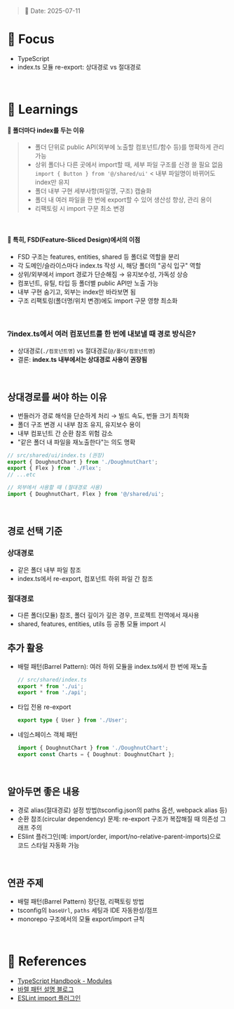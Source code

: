 > 📅 Date: 2025-07-11


# 📌 Focus
- TypeScript
- index.ts 모듈 re-export: 상대경로 vs 절대경로

<br />

# 📝 Learnings
#### 📌 폴더마다 index를 두는 이유
> - 폴더 단위로 public API(외부에 노출할 컴포넌트/함수 등)를 명확하게 관리 가능
> - 상위 폴더나 다른 곳에서 import할 때, 세부 파일 구조를 신경 쓸 필요 없음 <br/>
>   `import { Button } from '@/shared/ui'` < 내부 파일명이 바뀌어도 index만 유지
> - 폴더 내부 구현 세부사항(파일명, 구조) 캡슐화
> - 폴더 내 여러 파일을 한 번에 export할 수 있어 생산성 향상, 관리 용이
> - 리팩토링 시 import 구문 최소 변경

<br />

#### 📌 특히, FSD(Feature-Sliced Design)에서의 이점
- FSD 구조는 features, entities, shared 등 폴더로 역할을 분리
- 각 도메인/슬라이스마다 index.ts 작성 시, 해당 폴더의 "공식 입구" 역할
- 상위/외부에서 import 경로가 단순해짐 → 유지보수성, 가독성 상승
- 컴포넌트, 유틸, 타입 등 폴더별 public API만 노출 가능
- 내부 구현 숨기고, 외부는 index만 바라보면 됨
- 구조 리팩토링(폴더명/위치 변경)에도 import 구문 영향 최소화

<br />

### ❔index.ts에서 여러 컴포넌트를 한 번에 내보낼 때 경로 방식은?
- 상대경로(`./컴포넌트명`) vs 절대경로(`@/폴더/컴포넌트명`)
- 결론: **index.ts 내부에서는 상대경로 사용이 권장됨**

<br />

## 상대경로를 써야 하는 이유
- 번들러가 경로 해석을 단순하게 처리 → 빌드 속도, 번들 크기 최적화
- 폴더 구조 변경 시 내부 참조 유지, 유지보수 용이
- 내부 컴포넌트 간 순환 참조 위험 감소
- "같은 폴더 내 파일을 재노출한다"는 의도 명확

```typescript
// src/shared/ui/index.ts (권장)
export { DoughnutChart } from './DoughnutChart';
export { Flex } from './Flex';
// ...etc
```
```typescript
// 외부에서 사용할 때 (절대경로 사용)
import { DoughnutChart, Flex } from '@/shared/ui';
```

<br />

## 경로 선택 기준
### 상대경로
- 같은 폴더 내부 파일 참조
- index.ts에서 re-export, 컴포넌트 하위 파일 간 참조

### 절대경로
- 다른 폴더(모듈) 참조, 폴더 깊이가 깊은 경우, 프로젝트 전역에서 재사용
- shared, features, entities, utils 등 공통 모듈 import 시

## 추가 활용
- 배럴 패턴(Barrel Pattern): 여러 하위 모듈을 index.ts에서 한 번에 재노출
  ```typescript
  // src/shared/index.ts
  export * from './ui';
  export * from './api';
  ```
- 타입 전용 re-export
  ```typescript
  export type { User } from './User';
  ```
- 네임스페이스 객체 패턴
  ```typescript
  import { DoughnutChart } from './DoughnutChart';
  export const Charts = { Doughnut: DoughnutChart };
  ```

<br />

## 알아두면 좋은 내용
- 경로 alias(절대경로) 설정 방법(tsconfig.json의 paths 옵션, webpack alias 등)
- 순환 참조(circular dependency) 문제: re-export 구조가 복잡해질 때 의존성 그래프 주의
- ESlint 플러그인(예: import/order, import/no-relative-parent-imports)으로 코드 스타일 자동화 가능

<br />

## 연관 주제
- 배럴 패턴(Barrel Pattern) 장단점, 리팩토링 방법
- tsconfig의 `baseUrl`, `paths` 세팅과 IDE 자동완성/점프
- monorepo 구조에서의 모듈 export/import 규칙

<br />

# 🔗 References
- [TypeScript Handbook - Modules](https://www.typescriptlang.org/docs/handbook/modules.html)
- [바렐 패턴 설명 블로그](https://engineering.linecorp.com/ko/blog/barrel/)
- [ESLint import 플러그인](https://github.com/import-js/eslint-plugin-import)
